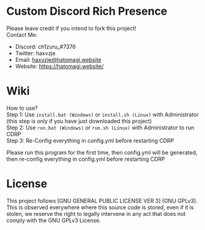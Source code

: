 # Custom Discord Rich Presence

Please leave credit if you intend to fork this project! <br>
Contact Me:
 + Discord: ch1zuru_#7376
 + Twitter: haxvzje
 + Email: haxvzje@hatomagi.website
 + Website: https://hatomagi.website/

# Wiki
How to use?<br>
Step 1: Use ``install.bat (Windows)`` or ``install.sh (Linux)`` with Administrator (this step is only if you have just downloaded this project)<br>
Step 2: Use ``run.bat (Windows)`` or ``run.sh (Linux)`` with Administrator to run CDRP<br>
Step 3: Re-Config everything in config.yml before restarting CDRP<br>

Please run this program for the first time, then config.yml will be generated, then re-config everything in config.yml before restarting CDRP<br>

# License
This project follows [GNU GENERAL PUBLIC LICENSE VER 3] (GNU GPLv3). This is observed everywhere where this source code is stored, even if it is stolen, we reserve the right to legally intervene in any act that does not comply with the GNU GPLv3 License.
